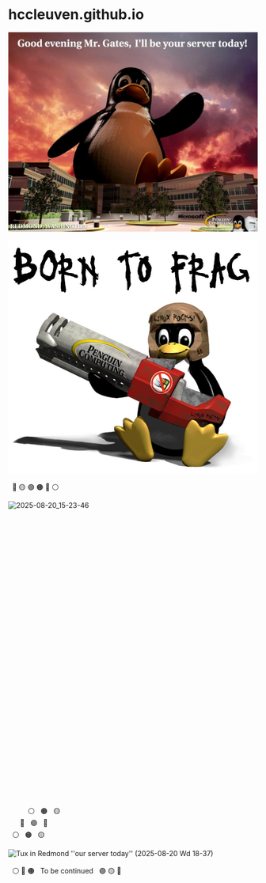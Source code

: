 # hccleuven.github.io

![Good evening Mr. Gates, I'll be your servert today!](Tux1.jpg)

![Tux; Born to Frag](Tux2.jpg)

 &nbsp; 🔴 🟡 🟣 🟠 🔵 ⚪

<img width="1288" height="943" alt="2025-08-20_15-23-46" src="https://github.com/user-attachments/assets/10a2514c-7b5a-43f0-ab2c-6ceeb4954cf3" />

<div style="height: 600px;"></div> &nbsp; &nbsp; &nbsp; &nbsp; &nbsp; ⚪ &nbsp; 🟠 &nbsp; 🟡 <br/>
 &nbsp; &nbsp; &nbsp; 🔵 &nbsp; 🟣 &nbsp; 🔴 <br/>
 &nbsp; ⚪ &nbsp; 🟠 &nbsp; 🟡 <br/>
<div style="height: 15px;"><br/></div> 

<img width="1288" height="1032" alt="Tux in Redmond ''our server today'' (2025-08-20 Wd 18-37)" src="https://github.com/user-attachments/assets/8cb4af65-e66f-406b-b3e5-9110dfa49402" />
<br/><br/>
 &nbsp; ⚪ 🔵 🟠 &nbsp; To be continued &nbsp; 🟣 🟡 🔴 
